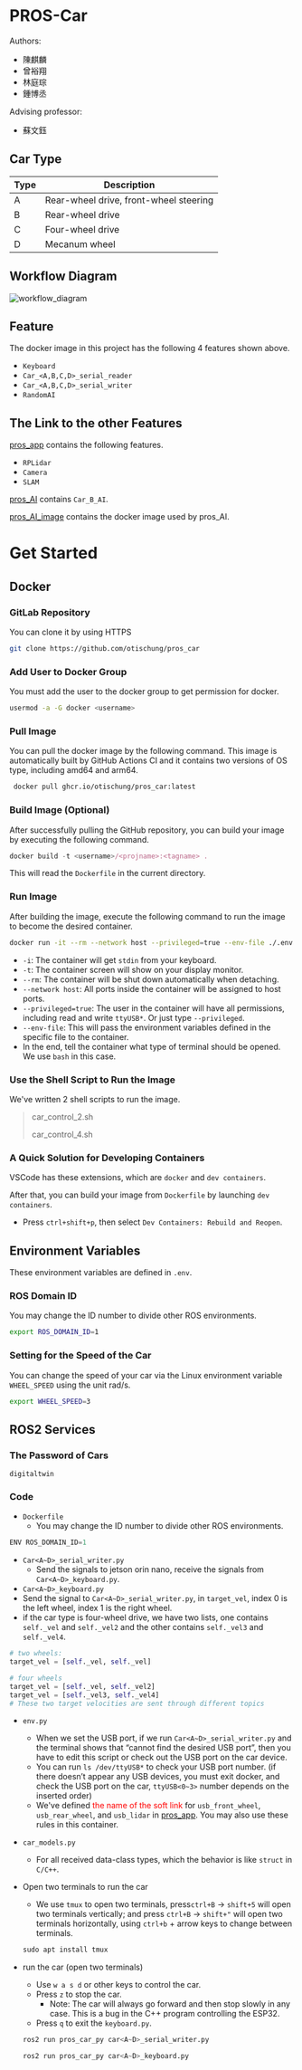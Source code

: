 # PROS-Car

Authors:

- 陳麒麟
- 曾裕翔
- 林庭琮
- 鍾博丞

Advising professor:

- 蘇文鈺



## Car Type

| Type | Description                            |
| ---- | -------------------------------------- |
| A    | Rear-wheel drive, front-wheel steering |
| B    | Rear-wheel drive                       |
| C    | Four-wheel drive                       |
| D    | Mecanum wheel                          |



## Workflow Diagram

![workflow_diagram](./img/workflow_diagram.png)



## Feature

The docker image in this project has the following 4 features shown above.

- `Keyboard`
- `Car_<A,B,C,D>_serial_reader`
- `Car_<A,B,C,D>_serial_writer`
- `RandomAI`



## The Link to the other Features

[pros_app](https://github.com/otischung/pros_app) contains the following features.

- `RPLidar`
- `Camera`
- `SLAM`

[pros_AI](https://github.com/otischung/pros_AI) contains `Car_B_AI`.

[pros_AI_image](https://github.com/otischung/pros_AI_image) contains the docker image used by pros_AI.



# Get Started

## Docker

### GitLab Repository

You can clone it by using HTTPS

```bash
git clone https://github.com/otischung/pros_car
```



### Add User to Docker Group

You must add the user to the docker group to get permission for docker.

```bash
usermod -a -G docker <username>
```



### Pull Image

You can pull the docker image by the following command. This image is automatically built by GitHub Actions CI and it contains two versions of OS type, including amd64 and arm64.

```bash
 docker pull ghcr.io/otischung/pros_car:latest
```



### Build Image (Optional)

After successfully pulling the GitHub repository, you can build your image by executing the following command.

```jsx
docker build -t <username>/<projname>:<tagname> .
```

This will read the `Dockerfile` in the current directory.



### Run Image

After building the image, execute the following command to run the image to become the desired container.

```bash
docker run -it --rm --network host --privileged=true --env-file ./.env <username>/<projname>:<tagname> /bin/bash
```

- `-i`: The container will get `stdin` from your keyboard.
- `-t`: The container screen will show on your display monitor.
- `--rm`: The container will be shut down automatically when detaching.
- `--network host`: All ports inside the container will be assigned to host ports.
- `--privileged=true`: The user in the container will have all permissions, including read and write `ttyUSB*`. Or just type `--privileged`.
- `--env-file`: This will pass the environment variables defined in the specific file to the container.
- In the end, tell the container what type of terminal should be opened. We use `bash` in this case.



### Use the Shell Script to Run the Image

We've written 2 shell scripts to run the image.

> car_control_2.sh
>
> car_control_4.sh



### A Quick Solution for Developing Containers

VSCode has these extensions, which are `docker` and `dev containers`.

After that, you can build your image from `Dockerfile` by launching `dev containers`.

- Press `ctrl+shift+p`, then select `Dev Containers: Rebuild and Reopen`.



## Environment Variables

These environment variables are defined in `.env`.

### ROS Domain ID

You may change the ID number to divide other ROS environments.

```bash
export ROS_DOMAIN_ID=1
```



### Setting for the Speed of the Car

You can change the speed of your car via the Linux environment variable `WHEEL_SPEED` using the unit rad/s.

```bash
export WHEEL_SPEED=3
```



## ROS2 Services

### The Password of Cars

`digitaltwin`



### Code

- `Dockerfile`
  - You may change the ID number to divide other ROS environments.

```python
ENV ROS_DOMAIN_ID=1
```

- `Car<A~D>_serial_writer.py`
  - Send the signals to jetson orin nano, receive the signals from `Car<A~D>_keyboard.py`.
- `Car<A~D>_keyboard.py`
- Send the signal to `Car<A~D>_serial_writer.py`, in `target_vel`, index 0 is the left wheel, index 1 is the right wheel.
- if the car type is four-wheel drive, we have two lists, one contains `self._vel` and  `self._vel2` and the other contains `self._vel3` and `self._vel4`.

```python
# two wheels:
target_vel = [self._vel, self._vel]

# four wheels 
target_vel = [self._vel, self._vel2] 
target_vel = [self._vel3, self._vel4] 
# These two target velocities are sent through different topics
```

- `env.py`

  - When we set the USB port, if we run `Car<A~D>_serial_writer.py` and the terminal shows that “cannot find the desired USB port”, then you have to edit this script or check out the USB port on the car device.
  - You can run `ls /dev/ttyUSB*` to check your USB port number. 
    (if there doesn’t appear any USB devices, you must exit docker, and check the USB port on the car, `ttyUSB<0~3>` number depends on the inserted order)
  - We've defined <font color=#FF0000>the name of the soft link</font> for `usb_front_wheel`, `usb_rear_wheel`, and `usb_lidar` in [pros_app](https://github.com/otischung/pros_app). You may also use these rules in this container.

- `car_models.py`

  - For all received data-class types, which the behavior is like `struct` in `C/C++`.

- Open two terminals to run the car

  - We use `tmux` to open two terminals, press`ctrl+B` → `shift+5` will open two terminals vertically; and press `ctrl+B` → `shift+"` will open two terminals horizontally, using `ctrl+b` + arrow keys to change between terminals.

  ```python
  sudo apt install tmux
  ```

- run the car (open two terminals)

  - Use `w a s d` or other keys to control the car.
  - Press `z` to stop the car.
    - Note: The car will always go forward and then stop slowly in any case. This is a bug in the C++ program controlling the ESP32.
  - Press `q` to exit the `keyboard.py`.

  ```python
  ros2 run pros_car_py car<A~D>_serial_writer.py
  ```

  ```python
  ros2 run pros_car_py car<A~D>_keyboard.py
  ```

